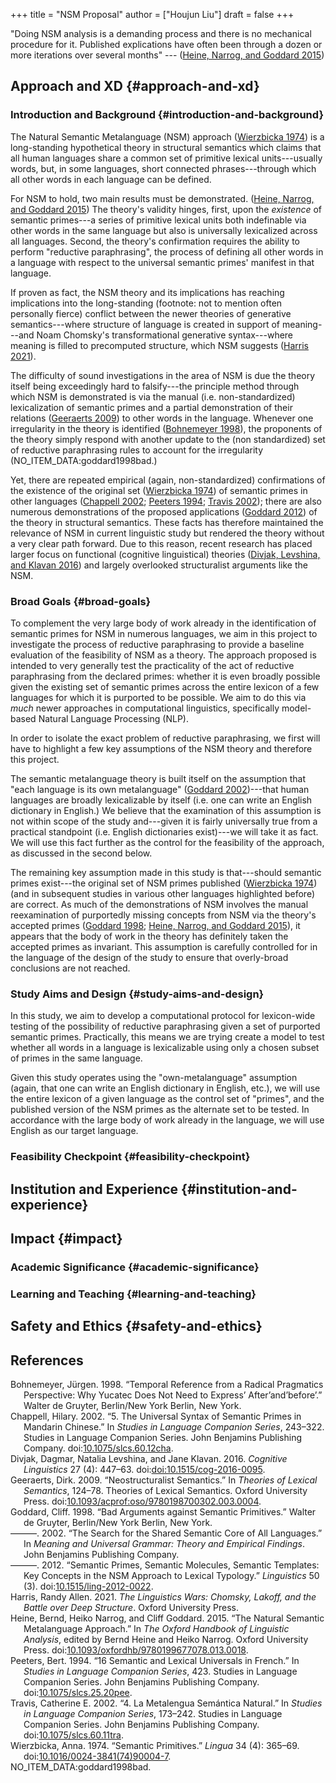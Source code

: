 +++
title = "NSM Proposal"
author = ["Houjun Liu"]
draft = false
+++

"Doing NSM analysis is a demanding process and there is no mechanical procedure for it. Published explications have often been through a dozen or more iterations over several months" --- (<a href="#citeproc_bib_item_9">Heine, Narrog, and Goddard 2015</a>)


## Approach and XD {#approach-and-xd}


### Introduction and Background {#introduction-and-background}

The Natural Semantic Metalanguage (NSM) approach (<a href="#citeproc_bib_item_12">Wierzbicka 1974</a>) is a long-standing hypothetical theory in structural semantics which claims that all human languages share a common set of primitive lexical units---usually words, but, in some languages, short connected phrases---through which all other words in each language can be defined.

For NSM to hold, two main results must be demonstrated. (<a href="#citeproc_bib_item_9">Heine, Narrog, and Goddard 2015</a>) The theory's validity hinges, first, upon the _existence_ of semantic primes---a series of primitive lexical units both indefinable via other words in the same language but also is universally lexicalized across all languages. Second, the theory's confirmation requires the ability to perform "reductive paraphrasing", the process of defining all other words in a language with respect to the universal semantic primes' manifest in that language.

If proven as fact, the NSM theory and its implications has reaching implications into the long-standing (footnote: not to mention often personally fierce) conflict between the newer theories of generative semantics---where structure of language is created in support of meaning---and Noam Chomsky's transformational generative syntax---where meaning is filled to precomputed structure, which NSM suggests (<a href="#citeproc_bib_item_8">Harris 2021</a>).

The difficulty of sound investigations in the area of NSM is due the theory itself being exceedingly hard to falsify---the principle method through which NSM is demonstrated is via the manual (i.e. non-standardized) lexicalization of semantic primes and a partial demonstration of their relations (<a href="#citeproc_bib_item_4">Geeraerts 2009</a>) to other words in the language. Whenever one irregularity in the theory is identified (<a href="#citeproc_bib_item_1">Bohnemeyer 1998</a>), the proponents of the theory simply respond with another update to the (non standardized) set of reductive paraphrasing rules to account for the irregularity (NO_ITEM_DATA:goddard1998bad.)

Yet, there are repeated empirical (again, non-standardized) confirmations of the existence of the original set (<a href="#citeproc_bib_item_12">Wierzbicka 1974</a>) of semantic primes in other languages (<a href="#citeproc_bib_item_2">Chappell 2002</a>; <a href="#citeproc_bib_item_10">Peeters 1994</a>; <a href="#citeproc_bib_item_11">Travis 2002</a>); there are also numerous demonstrations of the proposed applications (<a href="#citeproc_bib_item_7">Goddard 2012</a>) of the theory in structural semantics. These facts has therefore maintained the relevance of NSM in current linguistic study but rendered the theory without a very clear path forward. Due to this reason, recent research has placed larger focus on functional (cognitive linguistical) theories (<a href="#citeproc_bib_item_3">Divjak, Levshina, and Klavan 2016</a>) and largely overlooked structuralist arguments like the NSM.


### Broad Goals {#broad-goals}

To complement the very large body of work already in the identification of semantic primes for NSM in numerous languages, we aim in this project to investigate the process of reductive paraphrasing to provide a baseline evaluation of the feasibility of NSM as a theory. The approach proposed is intended to very generally test the practicality of the act of reductive paraphrasing from the declared primes: whether it is even broadly possible given the existing set of semantic primes across the entire lexicon of a few languages for which it is purported to be possible. We aim to do this via _much_ newer approaches in computational linguistics, specifically model-based Natural Language Processing (NLP).

In order to isolate the exact problem of reductive paraphrasing, we first will have to highlight a few key assumptions of the NSM theory and therefore this project.

The semantic metalanguage theory is built itself on the assumption that "each language is its own metalanguage" (<a href="#citeproc_bib_item_6">Goddard 2002</a>)---that human languages are broadly lexicalizable by itself (i.e. one can write an English dictionary in English.) We believe that the examination of this assumption is not within scope of the study and---given it is fairly universally true from a practical standpoint (i.e. English dictionaries exist)---we will take it as fact. We will use this fact further as the control for the feasibility of the approach, as discussed in the second below.

The remaining key assumption made in this study is that---should semantic primes exist---the original set of NSM primes published (<a href="#citeproc_bib_item_12">Wierzbicka 1974</a>) (and in subsequent studies in various other languages highlighted before) are correct. As much of the demonstrations of NSM involves the manual reexamination of purportedly missing concepts from NSM via the theory's accepted primes (<a href="#citeproc_bib_item_5">Goddard 1998</a>; <a href="#citeproc_bib_item_9">Heine, Narrog, and Goddard 2015</a>), it appears that the body of work in the theory has definitely taken the accepted primes as invariant. This assumption is carefully controlled for in the language of the design of the study to ensure that overly-broad conclusions are not reached.


### Study Aims and Design {#study-aims-and-design}

In this study, we aim to develop a computational protocol for lexicon-wide testing of the possibility of reductive paraphrasing given a set of purported semantic primes. Practically, this means we are trying create a model to test whether all words in a language is lexicalizable using only a chosen subset of primes in the same language.

Given this study operates using the "own-metalanguage" assumption (again, that one can write an English dictionary in English, etc.), we will use the entire lexicon of a given language as the control set of "primes", and the published version of the NSM primes as the alternate set to be tested. In accordance with the large body of work already in the language, we will use English as our target language.


### Feasibility Checkpoint {#feasibility-checkpoint}


## Institution and Experience {#institution-and-experience}


## Impact {#impact}


### Academic Significance {#academic-significance}


### Learning and Teaching {#learning-and-teaching}


## Safety and Ethics {#safety-and-ethics}



## References

<style>.csl-entry{text-indent: -1.5em; margin-left: 1.5em;}</style><div class="csl-bib-body">
  <div class="csl-entry"><a id="citeproc_bib_item_1"></a>Bohnemeyer, Jürgen. 1998. “Temporal Reference from a Radical Pragmatics Perspective: Why Yucatec Does Not Need to Express’ After’and’before’.” Walter de Gruyter, Berlin/New York Berlin, New York.</div>
  <div class="csl-entry"><a id="citeproc_bib_item_2"></a>Chappell, Hilary. 2002. “5. The Universal Syntax of Semantic Primes in Mandarin Chinese.” In <i>Studies in Language Companion Series</i>, 243–322. Studies in Language Companion Series. John Benjamins Publishing Company. doi:<a href="https://doi.org/10.1075/slcs.60.12cha">10.1075/slcs.60.12cha</a>.</div>
  <div class="csl-entry"><a id="citeproc_bib_item_3"></a>Divjak, Dagmar, Natalia Levshina, and Jane Klavan. 2016. <i>Cognitive Linguistics</i> 27 (4): 447–63. doi:<a href="https://doi.org/doi:10.1515/cog-2016-0095">doi:10.1515/cog-2016-0095</a>.</div>
  <div class="csl-entry"><a id="citeproc_bib_item_4"></a>Geeraerts, Dirk. 2009. “Neostructuralist Semantics.” In <i>Theories of Lexical Semantics</i>, 124–78. Theories of Lexical Semantics. Oxford University Press. doi:<a href="https://doi.org/10.1093/acprof:oso/9780198700302.003.0004">10.1093/acprof:oso/9780198700302.003.0004</a>.</div>
  <div class="csl-entry"><a id="citeproc_bib_item_5"></a>Goddard, Cliff. 1998. “Bad Arguments against Semantic Primitives.” Walter de Gruyter, Berlin/New York Berlin, New York.</div>
  <div class="csl-entry"><a id="citeproc_bib_item_6"></a>———. 2002. “The Search for the Shared Semantic Core of All Languages.” In <i>Meaning and Universal Grammar: Theory and Empirical Findings</i>. John Benjamins Publishing Company.</div>
  <div class="csl-entry"><a id="citeproc_bib_item_7"></a>———. 2012. “Semantic Primes, Semantic Molecules, Semantic Templates: Key Concepts in the NSM Approach to Lexical Typology.” <i>Linguistics</i> 50 (3). doi:<a href="https://doi.org/10.1515/ling-2012-0022">10.1515/ling-2012-0022</a>.</div>
  <div class="csl-entry"><a id="citeproc_bib_item_8"></a>Harris, Randy Allen. 2021. <i>The Linguistics Wars: Chomsky, Lakoff, and the Battle over Deep Structure</i>. Oxford University Press.</div>
  <div class="csl-entry"><a id="citeproc_bib_item_9"></a>Heine, Bernd, Heiko Narrog, and Cliff Goddard. 2015. “The Natural Semantic Metalanguage Approach.” In <i>The Oxford Handbook of Linguistic Analysis</i>, edited by Bernd Heine and Heiko Narrog. Oxford University Press. doi:<a href="https://doi.org/10.1093/oxfordhb/9780199677078.013.0018">10.1093/oxfordhb/9780199677078.013.0018</a>.</div>
  <div class="csl-entry"><a id="citeproc_bib_item_10"></a>Peeters, Bert. 1994. “16 Semantic and Lexical Universals in French.” In <i>Studies in Language Companion Series</i>, 423. Studies in Language Companion Series. John Benjamins Publishing Company. doi:<a href="https://doi.org/10.1075/slcs.25.20pee">10.1075/slcs.25.20pee</a>.</div>
  <div class="csl-entry"><a id="citeproc_bib_item_11"></a>Travis, Catherine E. 2002. “4. La Metalengua Semántica Natural.” In <i>Studies in Language Companion Series</i>, 173–242. Studies in Language Companion Series. John Benjamins Publishing Company. doi:<a href="https://doi.org/10.1075/slcs.60.11tra">10.1075/slcs.60.11tra</a>.</div>
  <div class="csl-entry"><a id="citeproc_bib_item_12"></a>Wierzbicka, Anna. 1974. “Semantic Primitives.” <i>Lingua</i> 34 (4): 365–69. doi:<a href="https://doi.org/10.1016/0024-3841(74)90004-7">10.1016/0024-3841(74)90004-7</a>.</div>
  <div class="csl-entry">NO_ITEM_DATA:goddard1998bad.</div>
</div>